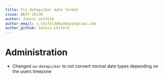 ```yaml
---
title: Fix datepicker date format
issue: NEXT-19136
author: Jannis Leifeld
author_email: j.leifeld@haokeyingxiao.com
author_github: Jannis Leifeld
---
```

# Administration
* Changed `sw-datepicker` to not convert normal date types depending on the users timezone 
